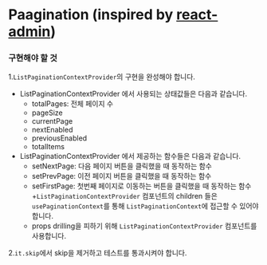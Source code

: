# Paagination (inspired by [react-admin](https://github.com/marmelab/react-admin))

### 구현해야 할 것
1.`ListPaginationContextProvider`의 구현을 완성해야 합니다.

- ListPaginationContextProvider 에서 사용되는 상태값들은 다음과 같습니다.
    + totalPages: 전체 페이지 수
    + pageSize
    + currentPage
    + nextEnabled
    + previousEnabled 
    + totalItems
- ListPaginationContextProvider 에서 제공하는 함수들은 다음과 같습니다.
    + setNextPage: 다음 페이지 버튼을 클릭했을 때 동작하는 함수
    + setPrevPage: 이전 페이지 버튼을 클릭했을 때 동작하는 함수
    + setFirstPage: 첫번째 페이지로 이동하는 버튼을 클릭했을 때 동작하는 함수
    +`ListPaginationContextProvider` 컴포넌트의 children 들은 `usePaginationContext`를 통해 `ListPaginationContext`에 접근할 수 있어야 합니다.
    + props drilling을 피하기 위해 `ListPaginationContextProvider` 컴포넌트를 사용합니다.

2.`it.skip`에서 skip을 제거하고 테스트를 통과시켜야 합니다.
